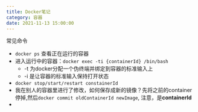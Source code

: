 ```yaml
---
title: Docker笔记
category: 容器
date: 2021-11-13 15:00:00
---
```


常见命令

+ `docker ps` 查看正在运行的容器
+ 进入运行中的容器：`docker exec -ti {containerId} /bin/bash`
  + -t 为docker分配一个伪终端并绑定到容器的标准输入上
  + -i 是让容器的标准输入保持打开状态
+ `docker stop/start/restart constainerId`
+ 我在别人的容器里进行了修改，如何保存成新的镜像？先将之前的container停掉,然后`docker commit oldContainerId newImage`, 注意，是**containerId**
+ 

